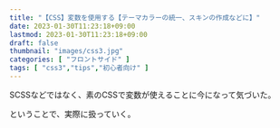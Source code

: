 ```yaml
---
title: "【CSS】変数を使用する【テーマカラーの統一、スキンの作成などに】"
date: 2023-01-30T11:23:18+09:00
lastmod: 2023-01-30T11:23:18+09:00
draft: false
thumbnail: "images/css3.jpg"
categories: [ "フロントサイド" ]
tags: [ "css3","tips","初心者向け" ]
---
```


SCSSなどではなく、素のCSSで変数が使えることに今になって気づいた。

ということで、実際に扱っていく。





